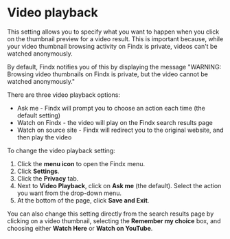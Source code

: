 # Video playback

This setting allows you to specify what you want to happen when you click on the thumbnail preview for a video result. This is important because, while your video thumbnail browsing activity on Findx is private, videos can't be watched anonymously. 


By default, Findx notifies you of this by displaying the message "WARNING: Browsing video thumbnails on Findx is private, but the video cannot be watched anonymously."


There are three video playback options:


* Ask me - Findx will prompt you to choose an action each time (the default setting)
* Watch on Findx - the video will play on the Findx search results page
* Watch on source site - Findx will redirect you to the original website, and then play the video


To change the video playback setting:

1. Click the **menu icon** to open the Findx menu.
2. Click **Settings**.
3. Click the **Privacy** tab.
4. Next to **Video Playback**, click on **Ask me** (the default). Select the action you want from the drop-down menu. 
5. At the bottom of the page, click **Save and Exit**.


You can also change this setting directly from the search results page by clicking on a video thumbnail, selecting the **Remember my choice** box, and choosing either **Watch Here** or **Watch on YouTube**.
